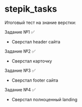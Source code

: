 # stepik_tasks

Итоговый тест на знание верстки:

Задание №1 ✅

- Сверстал header сайта

Задание №2 ✅

- Сверстал карточку

Задание №3 ✅

- Сверстал footer сайта

Задание №4 ✅

- Сверстал полноценный landing
